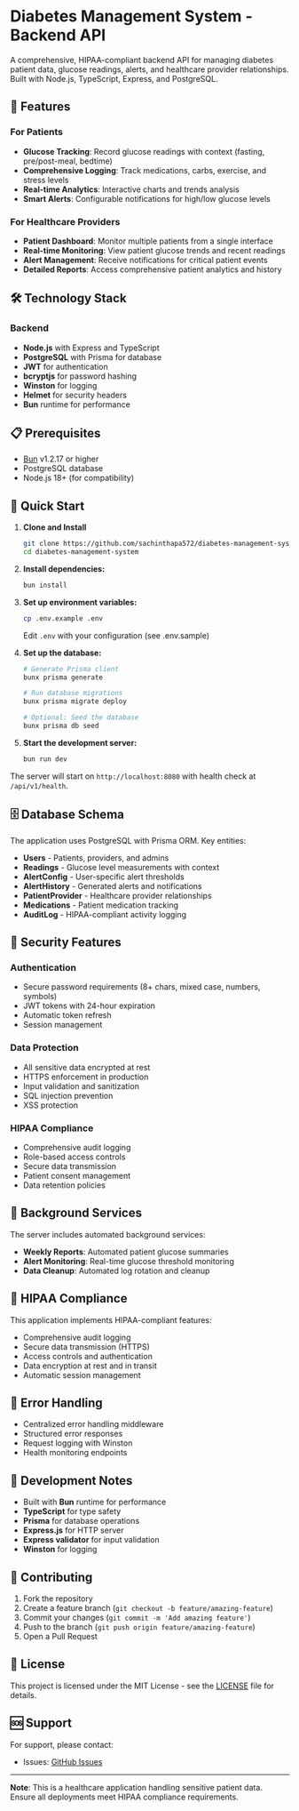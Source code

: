 # Diabetes Management System - Backend API

A comprehensive, HIPAA-compliant backend API for managing diabetes patient data, glucose readings, alerts, and healthcare provider relationships. Built with Node.js, TypeScript, Express, and PostgreSQL.

## 🚀 Features

### For Patients

- **Glucose Tracking**: Record glucose readings with context (fasting, pre/post-meal, bedtime)
- **Comprehensive Logging**: Track medications, carbs, exercise, and stress levels
- **Real-time Analytics**: Interactive charts and trends analysis
- **Smart Alerts**: Configurable notifications for high/low glucose levels

### For Healthcare Providers

- **Patient Dashboard**: Monitor multiple patients from a single interface
- **Real-time Monitoring**: View patient glucose trends and recent readings
- **Alert Management**: Receive notifications for critical patient events
- **Detailed Reports**: Access comprehensive patient analytics and history

## 🛠 Technology Stack

### Backend

- **Node.js** with Express and TypeScript
- **PostgreSQL** with Prisma for database
- **JWT** for authentication
- **bcryptjs** for password hashing
- **Winston** for logging
- **Helmet** for security headers
- **Bun** runtime for performance

## 📋 Prerequisites

- [Bun](https://bun.sh) v1.2.17 or higher
- PostgreSQL database
- Node.js 18+ (for compatibility)

## 🚀 Quick Start

1. **Clone and Install**

   ```bash
   git clone https://github.com/sachinthapa572/diabetes-management-system.git
   cd diabetes-management-system
   ```

2. **Install dependencies:**

   ```bash
   bun install
   ```

3. **Set up environment variables:**

   ```bash
   cp .env.example .env
   ```

   Edit `.env` with your configuration (see .env.sample)

4. **Set up the database:**

   ```bash
   # Generate Prisma client
   bunx prisma generate

   # Run database migrations
   bunx prisma migrate deploy

   # Optional: Seed the database
   bunx prisma db seed
   ```

5. **Start the development server:**
   ```bash
   bun run dev
   ```

The server will start on `http://localhost:8080` with health check at `/api/v1/health`.

## 🗄️ Database Schema

The application uses PostgreSQL with Prisma ORM. Key entities:

- **Users** - Patients, providers, and admins
- **Readings** - Glucose level measurements with context
- **AlertConfig** - User-specific alert thresholds
- **AlertHistory** - Generated alerts and notifications
- **PatientProvider** - Healthcare provider relationships
- **Medications** - Patient medication tracking
- **AuditLog** - HIPAA-compliant activity logging

## 🔐 Security Features

### Authentication

- Secure password requirements (8+ chars, mixed case, numbers, symbols)
- JWT tokens with 24-hour expiration
- Automatic token refresh
- Session management

### Data Protection

- All sensitive data encrypted at rest
- HTTPS enforcement in production
- Input validation and sanitization
- SQL injection prevention
- XSS protection

### HIPAA Compliance

- Comprehensive audit logging
- Role-based access controls
- Secure data transmission
- Patient consent management
- Data retention policies

## 🔄 Background Services

The server includes automated background services:

- **Weekly Reports**: Automated patient glucose summaries
- **Alert Monitoring**: Real-time glucose threshold monitoring
- **Data Cleanup**: Automated log rotation and cleanup

## 🏥 HIPAA Compliance

This application implements HIPAA-compliant features:

- Comprehensive audit logging
- Secure data transmission (HTTPS)
- Access controls and authentication
- Data encryption at rest and in transit
- Automatic session management

## 🚨 Error Handling

- Centralized error handling middleware
- Structured error responses
- Request logging with Winston
- Health monitoring endpoints

## 📝 Development Notes

- Built with **Bun** runtime for performance
- **TypeScript** for type safety
- **Prisma** for database operations
- **Express.js** for HTTP server
- **Express validator** for input validation
- **Winston** for logging

## 🤝 Contributing

1. Fork the repository
2. Create a feature branch (`git checkout -b feature/amazing-feature`)
3. Commit your changes (`git commit -m 'Add amazing feature'`)
4. Push to the branch (`git push origin feature/amazing-feature`)
5. Open a Pull Request

## 📄 License

This project is licensed under the MIT License - see the [LICENSE](LICENSE) file for details.

## 🆘 Support

For support, please contact:

- Issues: [GitHub Issues](https://github.com/sachinthapa572/diabetes-management-system/issues)

---

**Note**: This is a healthcare application handling sensitive patient data. Ensure all deployments meet HIPAA compliance requirements.
